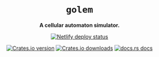 <div align="center">
  <h1><code>golem</code></h1>

  <p>
    <strong>A cellular automaton simulator.</strong>
  </p>

  <p>
    <a href="https://app.netlify.com/sites/teds/deploys"><img alt="Netlify deploy status" src="https://api.netlify.com/api/v1/badges/25b4d6b3-743c-4d32-9f12-64fa5edf0257/deploy-status"></a>
  </p>

  <p>
    <a href="https://crates.io/crates/cellular-automaton"><img alt="Crates.io version" src="https://img.shields.io/crates/v/cellular-automaton?style=flat-square&logo=rust"></a>
    <a href="https://crates.io/crates/cellular-automaton"><img alt="Crates.io downloads" src="https://img.shields.io/crates/d/cellular-automaton?style=flat-square&label=crates.io downloads"></a>
    <a href="https://docs.rs/cellular-automaton"><img src="https://img.shields.io/badge/docs.rs-latest-blue.svg?style=flat-square" alt="docs.rs docs" /></a>
  </p>
</div>
